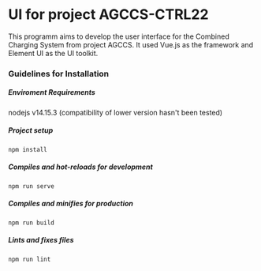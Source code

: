 # UI for project AGCCS-CTRL22

This programm aims to develop the user interface for the Combined Charging System from project AGCCS. It used Vue.js as the framework and Element UI as the UI toolkit.

### Guidelines for Installation


##### Enviroment Requirements
nodejs v14.15.3 (compatibility of lower version hasn't been tested)

##### Project setup
```
npm install
```
##### Compiles and hot-reloads for development
```
npm run serve
```
##### Compiles and minifies for production
```
npm run build
```
##### Lints and fixes files
```
npm run lint
```
